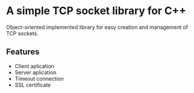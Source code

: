 
# A simple TCP socket library for C++


Object-oriented implemented library for easy creation and management of TCP sockets.

## Features

- Client aplication
- Server aplication
- Timeout connection
- SSL certificate

